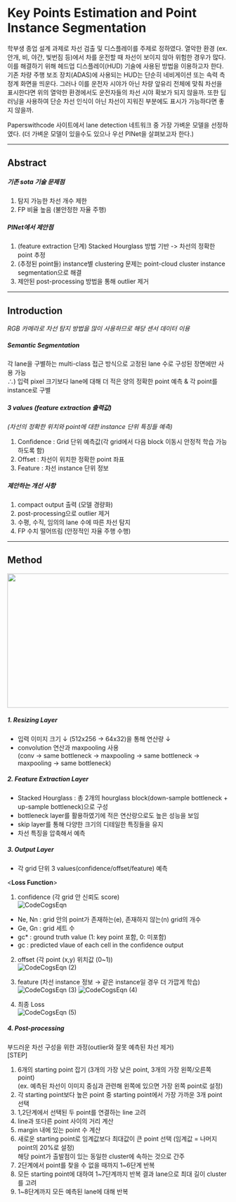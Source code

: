 # Key Points Estimation and Point Instance Segmentation

학부생 종업 설계 과제로 차선 검출 및 디스플레이를 주제로 정하였다. 열악한 환경 (ex.안개, 비, 야간, 빛번짐 등)에서 차를 운전할 때 차선이 보이지 않아 위험한 경우가 많다.
이를 해결하기 위해 헤드업 디스플레이(HUD) 기술에 사용된 방법을 이용하고자 한다.  
기존 차량 주행 보조 장치(ADAS)에 사용되는 HUD는 단순히 네비게이션 또는 속력 측정계 화면을 띄운다. 그러나 이를 운전자 시야가 아닌 차량 앞유리 전체에 맞춰 차선을 표시한다면 위의 열악한 환경에서도 
운전자들의 차선 시야 확보가 되지 않을까. 또한 딥러닝을 사용하여 단순 차선 인식이 아닌 차선이 지워진 부분에도 표시가 가능하다면 좋지 않을까.  
  
Paperswithcode 사이트에서 lane detection 네트워크 중 가장 가벼운 모델을 선정하였다. (더 가벼운 모델이 있을수도 있으나 우선 PINet을 살펴보고자 한다.)  

---
## Abstract  
##### 기존 sota 기술 문제점  
1. 탐지 가능한 차선 개수 제한
2. FP 비율 높음 (불안정한 자율 주행)
  
##### PINet에서 제안점  
1. (feature extraction 단계) Stacked Hourglass 방법 기반 -> 차선의 정확한 point 추정
2. (추정된 point들) instance별 clustering 문제는 point-cloud cluster instance segmentation으로 해결
3. 제안된 post-processing 방법을 통해 outlier 제거
---
## Introduction  
_RGB 카메라로 차선 탐지 방법을 많이 사용하므로 해당 센서 데이터 이용_  
  
##### Semantic Segmentation
각 lane을 구별하는 multi-class 접근 방식으로 고정된 lane 수로 구성된 장면에만 사용 가능  
∴) 입력 pixel 크기보다 lane에 대해 더 적은 양의 정확한 point 예측 & 각 point를 instance로 구별  

##### 3 values (feature extraction 출력값)  
_(차선의 정확한 위치와 point에 대한 instance 단위 특징들 예측)_  
  1. Confidence : Grid 단위 예측값(각 grid에서 다음 block 이동시 안정적 학습 가능하도록 함)
  2. Offset : 차선이 위치한 정확한 point 좌표
  3. Feature : 차선 instance 단위 정보

##### 제안하는 개선 사항  
  1. compact output 출력 (모델 경량화)
  2. post-processing으로 outlier 제거
  3. 수평, 수직, 임의의 lane 수에 따른 차선 탐지
  4. FP 수치 떨어뜨림 (안정적인 자율 주행 수행)  
---
## Method
<img src="https://img1.daumcdn.net/thumb/R720x0.q80/?scode=mtistory2&fname=http%3A%2F%2Fcfile8.uf.tistory.com%2Fimage%2F99D10E405EE5E17113AD3C" width="600" height="305">

##### 1. Resizing Layer  
- 입력 이미지 크기 ↓ (512x256 → 64x32)을 통해 연산량 ↓
- convolution 연산과 maxpooling 사용  
(conv → same bottleneck → maxpooling → same bottleneck → maxpooling → same bottleneck)  

##### 2. Feature Extraction Layer  
- Stacked Hourglass : 총 2개의 hourglass block(down-sample bottleneck + up-sample bottleneck)으로 구성
- bottleneck layer를 활용하였기에 적은 연산량으로도 높은 성능을 보임
- skip layer를 통해 다양한 크기의 디테일한 특징들을 유지
- 차선 특징을 압축해서 예측  

##### 3. Output Layer  
- 각 grid 단위 3 values(confidence/offset/feature) 예측  

<**Loss Function**>  
1. confidence (각 grid 안 신뢰도 score)  
![CodeCogsEqn](https://user-images.githubusercontent.com/54304718/113986391-2a71b000-9888-11eb-81fb-82457728c0d4.png)
  - Ne, Nn : grid 안의 point가 존재하는(e), 존재하지 않는(n) grid의 개수
  - Ge, Gn : grid 세트 수
  - gc* : ground truth value (1: key point 포함, 0: 미포함)
  - gc : predicted vlaue of each cell in the confidence output  

2. offset (각 point (x,y) 위치값 (0~1))  
![CodeCogsEqn (2)](https://user-images.githubusercontent.com/54304718/113988668-a967e800-988a-11eb-8650-93b1950dedf7.png)

3. feature (차선 instance 정보 → 같은 instance일 경우 더 가깝게 학습)  
![CodeCogsEqn (3)](https://user-images.githubusercontent.com/54304718/113991381-58a5be80-988d-11eb-9d89-fbf458ec0152.png)
![CodeCogsEqn (4)](https://user-images.githubusercontent.com/54304718/113999221-cc979500-9894-11eb-8bb0-37d0f5cbbaac.png)

4. 최종 Loss  
![CodeCogsEqn (5)](https://user-images.githubusercontent.com/54304718/113999622-28fab480-9895-11eb-8967-2d2bbddec5f6.png)

##### 4. Post-processing
부드러운 차선 구성을 위한 과정(outlier와 잘못 예측된 차선 제거)  
[STEP]
  1. 6개의 starting point 잡기 (3개의 가장 낮은 point, 3개의 가장 왼쪽/오른쪽 point)  
  (ex. 예측된 차선이 이미지 중심과 관련해 왼쪽에 있으면 가장 왼쪽 point로 설정)
  2. 각 starting point보다 높은 point 중 starting point에서 가장 가까운 3개 point 선택
  3. 1,2단계에서 선택된 두 point를 연결하는 line 고려
  4. line과 또다른 point 사이의 거리 계산
  5. margin 내에 있는 point 수 계산
  6. 새로운 starting point로 임계값보다 최대값이 큰 point 선택 (임계값 = 나머지 point의 20%로 설정)  
      해당 point가 출발점이 있는 동일한 cluster에 속하는 것으로 간주
  7. 2단계에서 point를 찾을 수 없을 때까지 1~6단계 반복
  8. 모든 starting point에 대하여 1~7단계까지 반복
      결과 lane으로 최대 길이 cluster를 고려
  9. 1~8단계까지 모든 예측된 lane에 대해 반복

